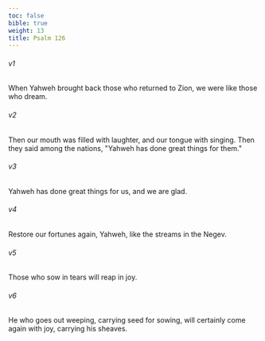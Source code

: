 ```yaml
---
toc: false
bible: true
weight: 13
title: Psalm 126
---
```




###### v1 
When Yahweh brought back those who returned to Zion, we were like those who dream. 

###### v2 
Then our mouth was filled with laughter, and our tongue with singing. Then they said among the nations, "Yahweh has done great things for them." 

###### v3 
Yahweh has done great things for us, and we are glad. 

###### v4 
Restore our fortunes again, Yahweh, like the streams in the Negev. 

###### v5 
Those who sow in tears will reap in joy. 

###### v6 
He who goes out weeping, carrying seed for sowing, will certainly come again with joy, carrying his sheaves.

